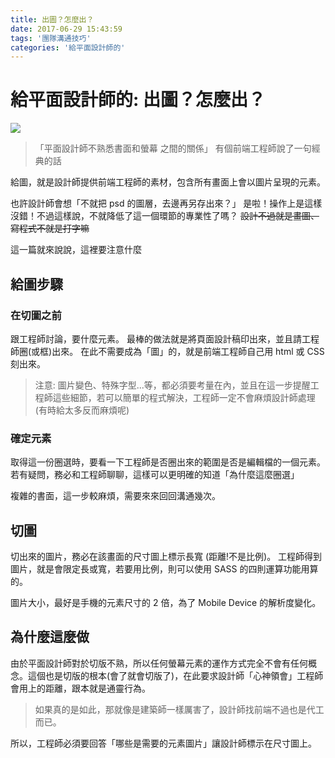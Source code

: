 ```yaml
---
title: 出圖？怎麼出？
date: 2017-06-29 15:43:59
tags: '團隊溝通技巧'
categories: '給平面設計師的'
---
```


# 給平面設計師的: 出圖？怎麼出？

![](https://i.imgur.com/UvHo0gv.png)

> 「平面設計師不熟悉書面和螢幕 之間的關係」
> 有個前端工程師說了一句經典的話

給圖，就是設計師提供前端工程師的素材，包含所有畫面上會以圖片呈現的元素。

也許設計師會想「不就把 psd 的圖層，去邊再另存出來？」
是啦！操作上是這樣沒錯！不過這樣說，不就降低了這一個環節的專業性了嗎？
~~設計不過就是畫圖、寫程式不就是打字嘛~~

這一篇就來說說，這裡要注意什麼

## 給圖步驟

### 在切圖之前

跟工程師討論，要什麼元素。
最棒的做法就是將頁面設計稿印出來，並且請工程師圈(或框)出來。
在此不需要成為「圖」的，就是前端工程師自己用 html 或 CSS 刻出來。

> 注意: 圖片變色、特殊字型...等，都必須要考量在內，並且在這一步提醒工程師這些細節，若可以簡單的程式解決，工程師一定不會麻煩設計師處理(有時給太多反而麻煩呢)

### 確定元素

取得這一份圈選時，要看一下工程師是否圈出來的範圍是否是編輯檔的一個元素。
若有疑問，務必和工程師聊聊，這樣可以更明確的知道「為什麼這麼圈選」

複雜的書面，這一步較麻煩，需要來來回回溝通幾次。

## 切圖

切出來的圖片，務必在該畫面的尺寸圖上標示長寬 (距離!不是比例)。
工程師得到圖片，就是會限定長或寬，若要用比例，則可以使用 SASS 的四則運算功能用算的。

圖片大小，最好是手機的元素尺寸的 2 倍，為了 Mobile Device 的解析度變化。

## 為什麼這麼做

由於平面設計師對於切版不熟，所以任何螢幕元素的運作方式完全不會有任何概念。這個也是切版的根本(會了就會切版了)，在此要求設計師「心神領會」工程師會用上的距離，跟本就是通靈行為。

> 如果真的是如此，那就像是建築師一樣厲害了，設計師找前端不過也是代工而已。

所以，工程師必須要回答「哪些是需要的元素圖片」讓設計師標示在尺寸圖上。
